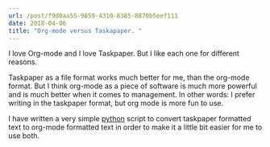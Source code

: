 ```yaml
---
url: /post/f9d0aa55-9859-4310-8385-8870b5eef111
date: 2018-04-06
title: "Org-mode versus Taskapaper. "
---
```




I love Org-mode and I love Taskpaper. But I like each one for different reasons.



Taskpaper as a file format works much better for me, than the org-mode format. But I think org-mode as a piece of software is much more powerful and is much better when it comes to management. In other words: I prefer writing in the taskpaper format, but org mode is more fun to use. 



I have written a very simple [python](https://github.com/hjertnes/tp2org) script to convert taskpaper formatted text to org-mode formatted text in order to make it a little bit easier for me to use both. 
